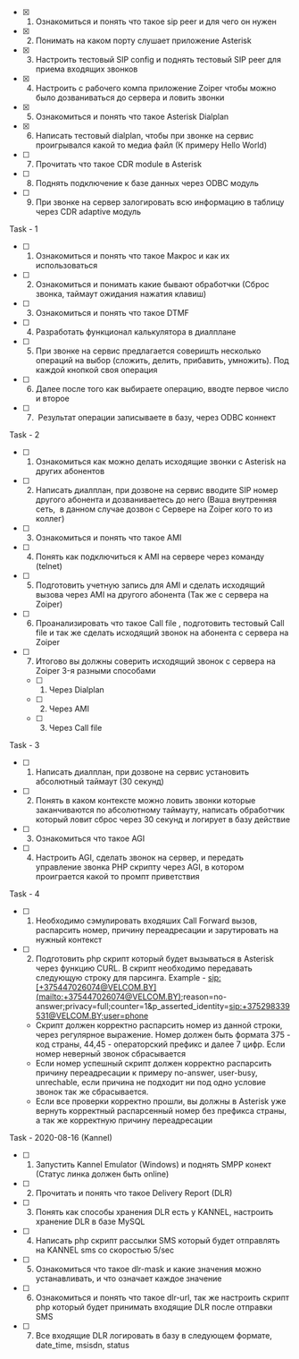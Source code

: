 - [x]  1.  Ознакомиться и понять что такое sip peer и для чего он нужен
- [x]  2.  Понимать на каком порту слушает приложение Asterisk
- [x]  3.  Настроить тестовый SIP config и поднять тестовый SIP peer для приема входящих звонков
- [x]  4.  Настроить с рабочего компа приложение Zoiper чтобы можно было дозваниваться до сервера и ловить звонки
- [x]  5.  Ознакомиться и понять что такое Asterisk Dialplan
- [x]  6.  Написать тестовый dialplan, чтобы при звонке на сервис проигрывался какой то медиа файл (К примеру Hello World)
- [ ]  7.  Прочитать что такое CDR module в Asterisk
- [ ]  8.  Поднять подключение к базе данных через ODBC модуль
- [ ]  9.  При звонке на сервер залогировать всю информацию в таблицу через CDR adaptive модуль


Task - 1
- [ ]  1.  Ознакомиться и понять что такое Макрос и как их использоваться
- [ ]  2.  Ознакомиться и понимать какие бывают обработчки (Сброс звонка, таймаут ожидания нажатия клавиш)
- [ ]  3.  Ознакомиться и понять что такое DTMF
- [ ]  4.  Разработать функционал калькулятора в диалплане
- [ ]  5.  При звонке на сервис предлагается соверишть несколько операций на выбор (сложить, делить, прибавить, умножить). Под каждой кнопкой своя операция
- [ ]  6.  Далее после того как выбираете операцию, вводте первое число и второе 
- [ ]  7.  Результат операции записываете в базу, через ODBC коннект

Task - 2
- [ ]  1.  Ознакомиться как можно делать исходящие звонки с Asterisk на других абонентов
- [ ]  2.  Написать диалплан, при дозвоне на сервис вводите SIP номер другого абонента и дозваниваетесь до него (Ваша внутренняя сеть,  в данном случае дозвон с Сервере на Zoiper кого то из коллег)
- [ ]  3.  Ознакомиться и понять что такое AMI 
- [ ]  4.  Понять как подключиться к AMI на сервере через команду (telnet)
- [ ]  5.  Подготовить учетную запись для AMI и сделать исходящий вызова через AMI на другого абонента (Так же с сервера на Zoiper) 
- [ ]  6.  Проанализировать что такое Call file , подготовить тестовый Сall file и так же сделать исходящий звонок на абонента с сервера на Zoiper
- [ ]  7.  Итогово вы должны соверить исходящий звонок с сервера на Zoiper 3-я разными способами
	- [ ]  1.  Через Dialplan
	- [ ]  2.  Через AMI
	- [ ]  3.  Через Call file

  

Task - 3

- [ ]  1. Написать диалплан, при дозвоне на сервис установить абсолютный таймаут (30 секунд)
- [ ]  2. Понять в каком контексте можно ловить звонки которые заканчиваются по абсолютному таймауту, написать обработчик который ловит сброс через 30 секунд и логирует в базу действие
- [ ]  3. Ознакомиться что такое AGI
- [ ]  4. Настроить AGI, сделать звонок на сервер, и передать управление звонка PHP скрипту через AGI, в котором проиграется какой то промпт приветствия

Task - 4

- [ ]  1. Необходимо сэмулировать входяших Call Forward вызов, распарсить номер, причину переадресации и зарутировать на нужный контекст
- [ ]  2.  Подготовить php скрипт который будет вызываться в Asterisk через функцию CURL. В скрипт необходимо передавать следующую строку для парсинга. Example - <sip:[+375447026074@VELCOM.BY](mailto:+375447026074@VELCOM.BY)>;reason=no-answer;privacy=full;counter=1&p_asserted_identity=<sip:+375298339531@VELCOM.BY;user=phone>
	-  Скрипт должен корректно распарсить номер из данной строки, через регулярное выражение. Номер должен быть формата 375 - код страны, 44,45 - операторский префикс и далее 7 цифр. Если номер неверный звонок сбрасывается
	-  Если номер успешный скрипт должен корректно распарсить причину переадресации к примеру no-answer, user-busy, unrechable, если причина не подходит ни под одно условие звонок так же сбрасывается.
	-  Если все проверки корректно прошли, вы должны в Asterisk уже вернуть корректный распарсенный номер без префикса страны, а так же корректную причину переадресации   

Task - 2020-08-16 (Kannel)
- [ ]  1.  Запустить Kannel Emulator (Windows) и поднять SMPP конект (Статус линка должен быть online)
- [ ]  2.  Прочитать и понять что такое Delivery Report (DLR)
- [ ]  3.  Понять как способы хранения DLR есть у KANNEL, настроить хранение DLR в базе MySQL
- [ ]  4.  Написать php скрипт рассылки SMS который будет отправлять на KANNEL sms со скоростью 5/sec
- [ ]  5.  Ознакомиться что такое dlr-mask и какие значения можно устанавливать, и что означает каждое значение
- [ ]  6.  Ознакомиться и понять что такое dlr-url, так же настроить скрипт php который будет принимать входящие DLR после отправки SMS
- [ ]  7.  Все входящие DLR логировать в базу в следующем формате, date_time, msisdn, status